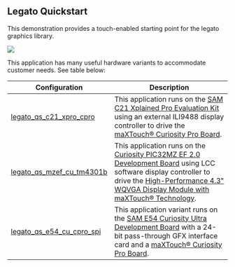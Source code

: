 ## Legato Quickstart

This demonstration provides a touch-enabled starting point for the legato graphics library. 

![](https://microchip-mplab-harmony.github.io/gfx/aria_quickstart_screen.png)

This application has many useful hardware variants to accommodate customer needs. See table below:

|Configuration | Description|
|--------------|-------------|
| [legato_qs_c21_xpro_cpro](https://github.com/automaate/legato_qs_c21_xpro_cpro/blob/b3c806acfe8513c05a5e736cdee1ad613007bfd3/README.md) | This application runs on the [SAM C21 Xplained Pro Evaluation Kit](https://www.microchip.com/DevelopmentTools/ProductDetails/PartNO/ATSAMC21-XPRO) using an external ILI9488 display controller to drive the [maXTouch® Curiosity Pro Board](https://www.microchip.com/Developmenttools/ProductDetails/AC320007). |
| [legato_qs_mzef_cu_tm4301b](https://github.com/automaate/legato_qs_mzef_cu_tm4301b/blob/42de9339be9aa92436a86eaab5c34229af24f6ce/README.md) | This application runs on the [Curiosity PIC32MZ EF 2.0 Development Board](https://www.microchip.com/Developmenttools/ProductDetails/DM320209) using LCC software display controller to drive the [High-Performance 4.3" WQVGA Display Module with maXTouch® Technology](https://www.microchip.com/DevelopmentTools/ProductDetails/PartNO/AC320005-4). |
|  [legato_qs_e54_cu_cpro_spi](https://github.com/automaate/legato_qs_e54_cu_cpro_spi/blob/53d26d6c5b310a764006386531177ff9836ac5f2/README.mdd)    |  This application variant runs on the [SAM E54 Curiosity Ultra Development Board](https://www.microchip.com/Developmenttools/ProductDetails/DM320210) with a 24-bit pass-through GFX interface card and a [maXTouch® Curiosity Pro Board](https://www.microchip.com/Developmenttools/ProductDetails/AC320007).  |


